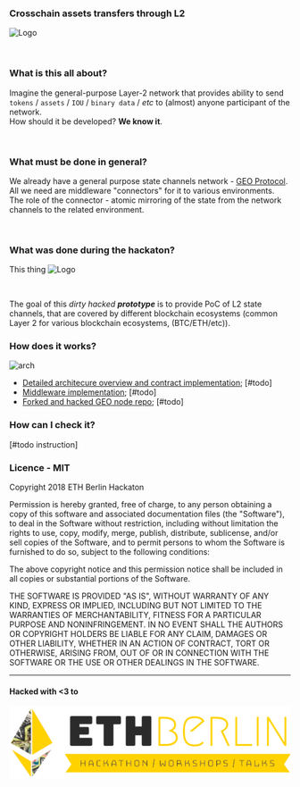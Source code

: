 ### Crosschain assets transfers through L2

![Logo](https://docs.google.com/drawings/d/e/2PACX-1vSv_Sm2XqYnVWspCo2HapRMg5Xllucv5_IgZIA6_3by8QvQWldqdir5jHAaFBcEwWQil2cFSgeV8jJd/pub?w=1101&h=741)

</br>


### What is this all about?
Imagine the general-purpose Layer-2 network that provides ability to send `tokens` / `assets` / `IOU` / `binary data` / _etc_ to (almost) anyone participant of the network.  
How should it be developed? **We know it**. 

</br>

### What must be done in general?
We already have a general purpose state channels network - [GEO Protocol](https://github.com/GEO-Protocol). All we need are middleware "connectors" for it to various environments. The role of the connector - atomic mirroring of the state from the network channels to the related environment.

</br>

### What was done during the hackaton?
This thing
![Logo](https://docs.google.com/drawings/d/e/2PACX-1vSuVYEdRFirC7gED-V49oOqk9RExN4VrTQ5A4ANZFsGrAGzLB--wnJ6lYmwHeFXkxjtf7yX9puD2nhM/pub?w=1101&h=741)

</br>

The goal of this _dirty hacked **prototype**_ is to provide PoC of L2 state channels,
that are covered by different blockchain ecosystems (common Layer 2 for various blockchain ecosystems, (BTC/ETH/etc)).


### How does it works?
![arch](https://docs.google.com/drawings/d/e/2PACX-1vTFcz9UwCJsB2pFgusM4ImbYEwHvJ51OTWHIxe7NFQiakubgFdpqTMFOjlC1pqeqDva1FvJWXGZRSbd/pub?w=1101&h=741)

* [Detailed architecure overview and contract implementation](); [#todo]
* [Middleware implementation](); [#todo]
* [Forked and hacked GEO node repo](); [#todo]


### How can I check it?
[#todo instruction]



### Licence - MIT
Copyright 2018 ETH Berlin Hackaton

Permission is hereby granted, free of charge, to any person obtaining a copy of this software and associated documentation files (the "Software"), to deal in the Software without restriction, including without limitation the rights to use, copy, modify, merge, publish, distribute, sublicense, and/or sell copies of the Software, and to permit persons to whom the Software is furnished to do so, subject to the following conditions:

The above copyright notice and this permission notice shall be included in all copies or substantial portions of the Software.

THE SOFTWARE IS PROVIDED "AS IS", WITHOUT WARRANTY OF ANY KIND, EXPRESS OR IMPLIED, INCLUDING BUT NOT LIMITED TO THE WARRANTIES OF MERCHANTABILITY, FITNESS FOR A PARTICULAR PURPOSE AND NONINFRINGEMENT. IN NO EVENT SHALL THE AUTHORS OR COPYRIGHT HOLDERS BE LIABLE FOR ANY CLAIM, DAMAGES OR OTHER LIABILITY, WHETHER IN AN ACTION OF CONTRACT, TORT OR OTHERWISE, ARISING FROM, OUT OF OR IN CONNECTION WITH THE SOFTWARE OR THE USE OR OTHER DEALINGS IN THE SOFTWARE.


------

#### Hacked with <3 to 
![eth](https://github.com/ethberlin-hackathon/media-assets/raw/master/ETHBerlin%20logo%20-%20horizontal%20transparent%20-%20small.png)
